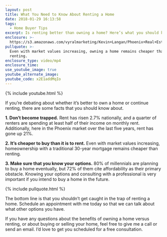 ```yaml
---
layout: post
title: What You Need to Know About Renting a Home
date: 2018-01-29 16:13:58
tags:
  - Home Buyer Tips
excerpt: Is renting better than owning a home? Here’s what you should know.
enclosure: >-
  https://s3.amazonaws.com/vyralmarketing/Kevin+Langan/Phoenix+Real+Estate+Agent+Facts+About+Renting.mp4
pullquote: >-
  Even with market values increasing, owning a home remains cheaper than
  renting.
enclosure_type: video/mp4
enclosure_time:
use_youtube_image: true
youtube_alternate_image:
youtube_code: x2E1addMqIo
---
```



{% include youtube.html %}

If you’re debating about whether it’s better to own a home or continue renting, there are some facts that you should know about.

**1. Don’t become trapped.** Rent has risen 2.7% nationally, and a quarter of renters are spending at least half of their income on monthly rent. Additionally, here in the Phoenix market over the last five years, rent has gone up 21%.

**2. It’s cheaper to buy than it is to rent.** Even with market values increasing, homeownership with a traditional 30-year mortgage remains cheaper than renting.

**3. Make sure that you know your options.** 80% of millennials are planning to buy a home eventually, but 72% of them cite affordability as their primary obstacle. Knowing your options and consulting with a professional is very important if you intend to buy a home in the future.

{% include pullquote.html %}

The bottom line is that you shouldn’t get caught in the trap of renting a home. Schedule an appointment with me today so that we can talk about what other options you have.

If you have any questions about the benefits of owning a home versus renting, or about buying or selling your home, feel free to give me a call or send an email. I’d love to get you scheduled for a free consultation.